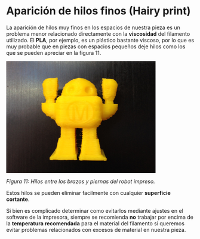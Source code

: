 # Aparición de hilos finos (Hairy print)

La aparición de hilos muy finos en los espacios de nuestra pieza es un problema menor relacionado directamente con la **viscosidad** del filamento utilizado. El **PLA**, por ejemplo, es un plástico bastante viscoso, por lo que es muy probable que en piezas con espacios pequeños deje hilos como los que se pueden apreciar en la figura 11.

<img src="robot.jpg" alt="robot" height="300" width="400" align="middle">

*Figura 11: Hilos entre los brazos y piernas del robot impreso.*

Estos hilos se pueden eliminar facilmente con cualquier **superficie cortante**. 

Si bien es complicado determinar como evitarlos mediante ajustes en el software de la impresora, siempre se recomienda **no** trabajar por encima de la **temperatura recomendada** para el material del filamento si queremos evitar problemas relacionados con excesos de material en nuestra pieza.

